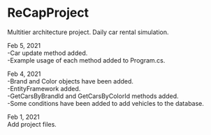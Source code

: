 # ReCapProject
Multitier architecture project. Daily car rental simulation.  
  
Feb 5, 2021  
  -Car update method added.  
  -Example usage of each method added to Program.cs.  
  
Feb 4, 2021  
  -Brand and Color objects have been added.  
  -EntityFramework added.  
  -GetCarsByBrandId and GetCarsByColorId methods added.  
  -Some conditions have been added to add vehicles to the database.  
  
Feb 1, 2021  
  Add project files.  

